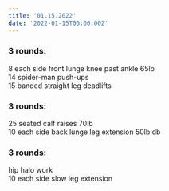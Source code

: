 ```yaml
---
title: '01.15.2022'
date: '2022-01-15T00:00:00Z'
---
```


### 3 rounds:      
8 each side front lunge knee past ankle 65lb        
14 spider-man push-ups      
15 banded straight leg deadlifts           

### 3 rounds:      
25 seated calf raises 70lb           
10 each side back lunge leg extension 50lb db           

### 3 rounds:      
hip halo work        
10 each side slow leg extension           